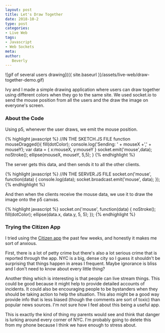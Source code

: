 ```yaml
---
layout: post
title: Let's Draw Together
date: 2018-10-2
type: post
categories:
- Live Web
tags:
- Javascript
- Web Sockets
meta:
author:
   Beverly
---
```

<!-- {{ site.baseurl }} -->
![gif of several users drawing]({{ site.baseurl }}/assets/live-web/draw-together-demo.gif)

Ivy and I made a simple drawing application where users can draw together using different colors when they go to the same site. We used socket.io to send the mouse position from all the users and the draw the image on everyone's screen.

<!--more-->

### About the Code

Using p5, whenever the user draws, we emit the mouse position.

{% highlight javascript %}
//IN THE SKETCH.JS FILE
function mouseDragged(){
  fill(dotColor);
  console.log('Sending: ' + mouseX +',' + mouseY);
  var data = {
    x:mouseX,
    y:mouseY
  }
  socket.emit('mouse',data);
  noStroke();
  ellipse(mouseX, mouseY, 5,5);
}
{% endhighlight %}

The server gets this data, and then sends it to all the other clients.

{% highlight javascript %}
//IN THE SERVER.JS FILE
socket.on('mouse', function(data) {
  console.log(data);
  socket.broadcast.emit('mouse', data);
});
{% endhighlight %}

And then when the clients receive the mouse data, we use it to draw the image onto the p5 canvas.

{% highlight javascript %}
socket.on('mouse', function(data) {
  noStroke();
  fill(dotColor);
  ellipse(data.x, data.y, 5, 5);
});
{% endhighlight %}

### Trying the Citizen App

I tried using the [Citizen app](https://itunes.apple.com/us/app/citizen/id1039889567?mt=8) the past few weeks, and honestly it makes me sort of anxious.

First, there is a lot of petty crime but there's also a lot serious crime that is reported through the app. NYC is a big, dense city so I guess it shouldn't be surprising that things happen in areas I frequent. Maybe ignorance is bliss and I don't need to know about every little thing?

Another thing which is interesting is that people can live stream things. This could be good because it might help to provide detailed accounts of incidents. It could also be encouraging people to be bystanders when they should be taking action to help the situation. This also might be a good way provide info that is less biased (though the comments are sort of toxic) than popular news sources. I'm not sure how I feel about this being a useful app.

This is exactly the kind of thing my parents would see and think that danger is lurking around every corner of NYC. I'm probably going to delete this from my phone because I think we have enough to stress about.
